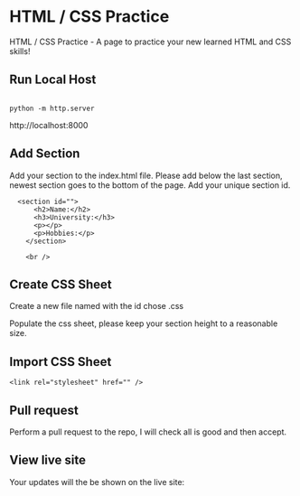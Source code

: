 # HTML / CSS Practice

HTML / CSS Practice - A page to practice your new learned HTML and CSS skills!


## Run Local Host

```

python -m http.server
```

http://localhost:8000

## Add Section

Add your section to the index.html file. Please add below the last section, newest section goes to the bottom of the page.
Add your unique section id.

```
  <section id="">
      <h2>Name:</h2>
      <h3>University:</h3>
      <p></p>
      <p>Hobbies:</p>
    </section>

    <br />
```

## Create CSS Sheet

Create a new file named with the id chose .css

Populate the css sheet, please keep your section height to a reasonable size.

## Import CSS Sheet

```
<link rel="stylesheet" href="" />

```

## Pull request

Perform a pull request to the repo, I will check all is good and then accept.

## View live site

Your updates will the be shown on the live site:
